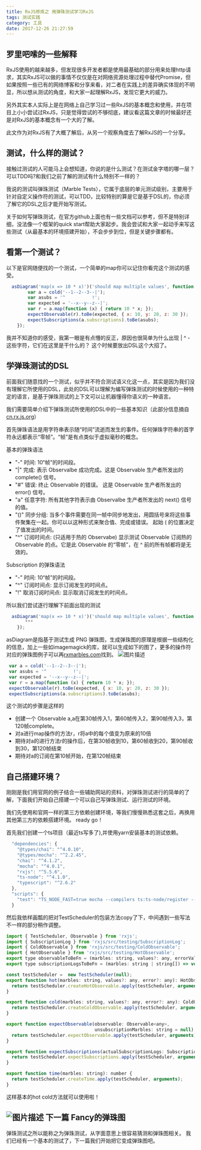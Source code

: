 ```yaml
---
title: RxJS修炼之 用弹珠测试学习RxJS
tags: 测试实践
category: 工具
date: 2017-12-26 21:27:59
---
```


罗里吧嗦的一些解释
----------
RxJS使用的越来越多，但发现很多开发者都是使用最基础的部分用来处理http请求，其实RxJS可以做的事情不仅仅是在对网络资源处理过程中替代Promise，但如果按照一些已有的网络博客和分享来看，对二者在实践上的差异确实体现的不明显，所以想从测试的角度，和大家一起理解RxJS，发现它更大的威力。

另外其实本人实际上是在网络上自己学习过一些RxJS的基本概念和使用，并在项目上小小尝试过RxJS，只是觉得尝试的不够彻底，建议看这篇文章的时候最好还是对RxJS的基本概念有一个大的了解。

此文作为对RxJS有了大概了解后，从另一个观察角度去了解RxJS的一个分享。

测试，什么样的测试？
----------
接触过测试的人可能马上会想知道，你说的是什么测试？在测试金字塔的哪一层？可以TDD吗?和我们之前了解的测试有什么特别不一样的？

我说的测试叫弹珠测试（Marble Tests），它属于底层的单元测试级别，主要用于针对自定义操作符的测试，可以TDD，比较特别的算是它是基于DSL的，你必须了解它的DSL之后才能开始写测试。

关于如何写弹珠测试，在官方github上面也有一些文档可以参考，但不是特别详细，没法像一个框架的quick start帮助大家起步。我会尝试和大家一起动手来写这些测试（从最基本的环境搭建开始），不会步步到位，但是关键步骤都有。


看第一个测试？
----------
以下是官网随便找的一个测试，一个简单的map你可以记住你看完这个测试的感受。
```js
  asDiagram('map(x => 10 * x)')('should map multiple values', function () {
        var a = cold('--1--2--3--|');
        var asubs = '^          !';
        var expected = '--x--y--z--|';
        var r = a.map(function (x) { return 10 * x; });
        expectObservable(r).toBe(expected, { x: 10, y: 20, z: 30 });
        expectSubscriptions(a.subscriptions).toBe(asubs);
    });
```
我并不知道你的感受，我第一眼是有点懵的反正，原因也很简单为什么出现 | ^ - 这些字符，它们在这里是干什么的？ 这个时候要放出DSL这个大招了。

学弹珠测试的DSL
----------
前面我们随意找的一个测试，似乎并不符合测试语义化这一点，其实是因为我们没有理解它所使用的DSL，此处的DSL可以理解为编写弹珠测试的时候使用的一种特定的语言，是基于弹珠测试的上下文可以让机器懂得你语义的一种语言。

我们需要简单介绍下弹珠测试所使用的DSL中的一些基本知识（此部分信息摘自[cn.rx.js.org][1]）

首先弹珠语法是用字符串表示随“时间”流逝而发生的事件。任何弹珠字符串的首字符永远都表示“零帧”。“帧”是有点类似于虚拟毫秒的概念。

基本的弹珠语法 
- "-" 时间: 10“帧”的时间段。
- "|" 完成: 表示 Observalbe 成功完成。这是 Observable 生产者所发出的 complete() 信号。
- "#" 错误: 终止 Observable 的错误。 这是 Observable 生产者所发出的 error() 信号。
- "a" 任意字符: 所有其他字符表示由 Observalbe 生产者所发出的 next() 信号的值。
- "()" 同步分组: 当多个事件需要在同一帧中同步地发出，用圆括号来将这些事件聚集在一起。你可以以这种形式来聚合值、完成或错误。 起始 ( 的位置决定了值发出的时间。
- "^" 订阅时间点: (只适用于热的 Observabe) 显示测试 Observable 订阅热的 Observable 的点。它是此 Observable 的“零帧”，在 ^ 前的所有帧都将是无效的。

 
Subscription 的弹珠语法 
- "-" 时间: 10“帧”的时间段。
- "^" 订阅时间点: 显示订阅发生的时间点。
- "!" 取消订阅时间点: 显示取消订阅发生的时间点。

所以我们尝试逐行理解下前面出现的测试
```js
  asDiagram('map(x => 10 * x)')('should map multiple values', function () {
       ***
    });
```
asDiagram是指基于测试生成 PNG 弹珠图，生成弹珠图的原理是根据一些结构化的信息，加上一些如imagemagick的库，就可以生成如下的图了，更多的操作符对应的弹珠图例子可以再[rxmarbles.com][2]找到。
![图片描述][3]

```js
 var a = cold('--1--2--3--|');
 var asubs = '^          !';
 var expected = '--x--y--z--|';
 var r = a.map(function (x) { return 10 * x; });
 expectObservable(r).toBe(expected, { x: 10, y: 20, z: 30 });
 expectSubscriptions(a.subscriptions).toBe(asubs);
```
 这个测试的步骤是这样的
 - 创建一个 Observable a,a在第30帧传入1，第60帧传入2，第90帧传入3，第120帧complete。
 - 对a进行map操作的方法r，r将a中的每个值变为原来的10倍
 - 期待对a的进行方法r的操作后，在第30帧收到10，第60帧收到20，第90帧收到30，第120帧结束
 - 期待对a的订阅在第10帧开始，在第120帧结束

自己搭建环境？
----------
刚刚是我们用官网的例子结合一些辅助网站的资料，对弹珠测试进行的简单的了解，下面我们开始自己搭建一个可以自己写弹珠测试、运行测试的环境。

我们先使用和官网一样的第三方依赖创建环境，等我们慢慢熟悉这套之后，再换用其他第三方的依赖搭建环境。
ready go！

首先我们创建一个ts项目（最近ts写多了),并使用yarn安装基本的测试依赖。
```js
  "dependencies": {
    "@types/chai": "^4.0.10",
    "@types/mocha": "^2.2.45",
    "chai": "^4.1.2",
    "mocha": "^4.0.1",
    "rxjs": "^5.5.6",
    "ts-node": "^4.1.0",
    "typescript": "^2.6.2"
  },
  "scripts": {
    "test": "TS_NODE_FAST=true mocha --compilers ts:ts-node/register --opts spec/support/coverage.opts \"specs/**/*.spec.ts\""
  }
```

然后我依样画瓢的把对TestScheduler的包装方法copy了下，中间遇到一些写法不一样的部分稍作调整。
```js
import { TestScheduler, Observable } from 'rxjs';
import { SubscriptionLog } from 'rxjs/src/testing/SubscriptionLog';
import { ColdObservable } from 'rxjs/src/testing/ColdObservable';
import { HotObservable } from 'rxjs/src/testing/HotObservable';
export type observableToBeFn = (marbles: string, values?: any, errorValue?: any) => void;
export type subscriptionLogsToBeFn = (marbles: string | string[]) => void;

const testScheduler =  new TestScheduler(null);
export function hot(marbles: string, values?: any, error?: any): HotObservable<any> {
  return testScheduler.createHotObservable.apply(testScheduler, arguments);
}

export function cold(marbles: string, values?: any, error?: any): ColdObservable<any> {
  return testScheduler.createColdObservable.apply(testScheduler, arguments);
}

export function expectObservable(observable: Observable<any>,
                                 unsubscriptionMarbles: string = null): ({ toBe:observableToBeFn }) {
  return testScheduler.expectObservable.apply(testScheduler, arguments);
}

export function expectSubscriptions(actualSubscriptionLogs: SubscriptionLog[]): ({ toBe: subscriptionLogsToBeFn }) {
  return testScheduler.expectSubscriptions.apply(testScheduler, arguments);
}

export function time(marbles: string): number {
  return testScheduler.createTime.apply(testScheduler, arguments);
}
```
这样基本的hot cold方法就可以使用啦！

![图片描述][4]
下一篇 Fancy的弹珠图
----------
弹珠测试之所以能称之为弹珠测试，从字面意思上很容易猜测和弹珠图相关。
我们已经有一个基本的测试了，下一篇我们开始把它变成弹珠图吧。


  [1]:http://cn.rx.js.org/manual/usage.html
  [2]:http://rxmarbles.com/
  [3]:https://image-static.segmentfault.com/393/953/3939537179-5a420936db36b_articlex
  [4]:https://image-static.segmentfault.com/100/316/1003164343-5a42372e8eb27_articlex